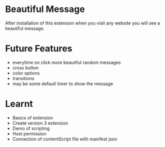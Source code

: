 # Beautiful Message

After installation of this extension when you visit any website you will see a beautiful message.

# Future Features

- everytime on click more beautiful random messages
- cross button
- color options
- transitions
- may be some default timer to show the message



# Learnt 
- Basics of extension
- Create version 3 extension
- Demo of scripting
- Host permission
- Connection of contentScript file with manifest json
